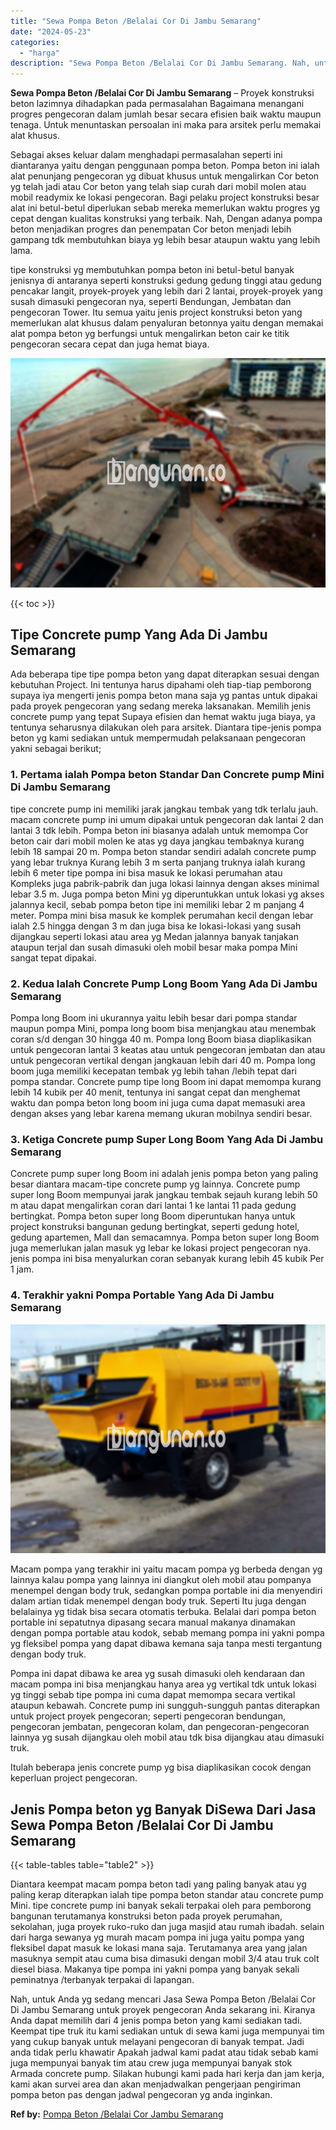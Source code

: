 ```yaml
---
title: "Sewa Pompa Beton /Belalai Cor Di Jambu Semarang"
date: "2024-05-23"
categories: 
  - "harga"
description: "Sewa Pompa Beton /Belalai Cor Di Jambu Semarang. Nah, untuk Anda yg sedang mencari Jasa Sewa Pompa Beton /Belalai Cor Di Jambu Semarang untuk proyek pengecor..."
---
```


**Sewa Pompa Beton /Belalai Cor Di Jambu Semarang** – Proyek konstruksi beton lazimnya dihadapkan pada permasalahan Bagaimana menangani progres pengecoran dalam jumlah besar secara efisien baik waktu maupun tenaga. Untuk menuntaskan persoalan ini maka para arsitek perlu memakai alat khusus.

Sebagai akses keluar dalam menghadapi permasalahan seperti ini diantaranya yaitu dengan penggunaan pompa beton. Pompa beton ini ialah alat penunjang pengecoran yg dibuat khusus untuk mengalirkan Cor beton yg telah jadi atau Cor beton yang telah siap curah dari mobil molen atau mobil readymix ke lokasi pengecoran. Bagi pelaku project konstruksi besar alat ini betul-betul diperlukan sebab mereka memerlukan waktu progres yg cepat dengan kualitas konstruksi yang terbaik. Nah, Dengan adanya pompa beton menjadikan progres dan penempatan Cor beton menjadi lebih gampang tdk membutuhkan biaya yg lebih besar ataupun waktu yang lebih lama.

tipe konstruksi yg membutuhkan pompa beton ini betul-betul banyak jenisnya di antaranya seperti konstruksi gedung gedung tinggi atau gedung pencakar langit, proyek-proyek yang lebih dari 2 lantai, proyek-proyek yang susah dimasuki pengecoran nya, seperti Bendungan, Jembatan dan pengecoran Tower. Itu semua yaitu jenis project konstruksi beton yang memerlukan alat khusus dalam penyaluran betonnya yaitu dengan memakai alat pompa beton yg berfungsi untuk mengalirkan beton cair ke titik pengecoran secara cepat dan juga hemat biaya.

![Sewa Pompa Beton /Belalai Cor Di Jambu Semarang](/images/sewa-concrete-pump-36.png)

{{< toc >}}

## Tipe Concrete pump Yang Ada Di Jambu Semarang

Ada beberapa tipe tipe pompa beton yang dapat diterapkan sesuai dengan kebutuhan Project. Ini tentunya harus dipahami oleh tiap-tiap pemborong supaya iya mengerti jenis pompa beton mana saja yg pantas untuk dipakai pada proyek pengecoran yang sedang mereka laksanakan. Memilih jenis concrete pump yang tepat Supaya efisien dan hemat waktu juga biaya, ya tentunya seharusnya dilakukan oleh para arsitek. Diantara tipe-jenis pompa beton yg kami sediakan untuk mempermudah pelaksanaan pengecoran yakni sebagai berikut;

### 1\. Pertama ialah Pompa beton Standar Dan Concrete pump Mini Di Jambu Semarang

tipe concrete pump ini memiliki jarak jangkau tembak yang tdk terlalu jauh. macam concrete pump ini umum dipakai untuk pengecoran dak lantai 2 dan lantai 3 tdk lebih. Pompa beton ini biasanya adalah untuk memompa Cor beton cair dari mobil molen ke atas yg daya jangkau tembaknya kurang lebih 18 sampai 20 m. Pompa beton standar sendiri adalah concrete pump yang lebar truknya Kurang lebih 3 m serta panjang truknya ialah kurang lebih 6 meter tipe pompa ini bisa masuk ke lokasi perumahan atau Kompleks juga pabrik-pabrik dan juga lokasi lainnya dengan akses minimal lebar 3.5 m. Juga pompa beton Mini yg diperuntukkan untuk lokasi yg akses jalannya kecil, sebab pompa beton tipe ini memiliki lebar 2 m panjang 4 meter. Pompa mini bisa masuk ke komplek perumahan kecil dengan lebar ialah 2.5 hingga dengan 3 m dan juga bisa ke lokasi-lokasi yang susah dijangkau seperti lokasi atau area yg Medan jalannya banyak tanjakan ataupun terjal dan susah dimasuki oleh mobil besar maka pompa Mini sangat tepat dipakai.

### 2\. Kedua Ialah Concrete Pump Long Boom Yang Ada Di Jambu Semarang

Pompa long Boom ini ukurannya yaitu lebih besar dari pompa standar maupun pompa Mini, pompa long boom bisa menjangkau atau menembak coran s/d dengan 30 hingga 40 m. Pompa long Boom biasa diaplikasikan untuk pengecoran lantai 3 keatas atau untuk pengecoran jembatan dan atau untuk pengecoran vertikal dengan jangkauan lebih dari 40 m. Pompa long boom juga memiliki kecepatan tembak yg lebih tahan /lebih tepat dari pompa standar. Concrete pump tipe long Boom ini dapat memompa kurang lebih 14 kubik per 40 menit, tentunya ini sangat cepat dan menghemat waktu dan pompa beton long boom ini juga cuma dapat memasuki area dengan akses yang lebar karena memang ukuran mobilnya sendiri besar.

### 3\. Ketiga Concrete pump Super Long Boom Yang Ada Di Jambu Semarang

Concrete pump super long Boom ini adalah jenis pompa beton yang paling besar diantara macam-tipe concrete pump yg lainnya. Concrete pump super long Boom mempunyai jarak jangkau tembak sejauh kurang lebih 50 m atau dapat mengalirkan coran dari lantai 1 ke lantai 11 pada gedung bertingkat. Pompa beton super long Boom diperuntukan hanya untuk project konstruksi bangunan gedung bertingkat, seperti gedung hotel, gedung apartemen, Mall dan semacamnya. Pompa beton super long Boom juga memerlukan jalan masuk yg lebar ke lokasi project pengecoran nya. jenis pompa ini bisa menyalurkan coran sebanyak kurang lebih 45 kubik Per 1 jam.

### 4\. Terakhir yakni Pompa Portable Yang Ada Di Jambu Semarang

![Sewa Pompa Beton /Belalai Cor Di Jambu Semarang](/images/sewa-concrete-pump-13.png)

Macam pompa yang terakhir ini yaitu macam pompa yg berbeda dengan yg lainnya kalau pompa yang lainnya ini diangkut oleh mobil atau pompanya menempel dengan body truk, sedangkan pompa portable ini dia menyendiri dalam artian tidak menempel dengan body truk. Seperti Itu juga dengan belalainya yg tidak bisa secara otomatis terbuka. Belalai dari pompa beton portable ini sepatutnya dipasang secara manual makanya dinamakan dengan pompa portable atau kodok, sebab memang pompa ini yakni pompa yg fleksibel pompa yang dapat dibawa kemana saja tanpa mesti tergantung dengan body truk.

Pompa ini dapat dibawa ke area yg susah dimasuki oleh kendaraan dan macam pompa ini bisa menjangkau hanya area yg vertikal tdk untuk lokasi yg tinggi sebab tipe pompa ini cuma dapat memompa secara vertikal ataupun kebawah. Concrete pump ini sungguh-sungguh pantas diterapkan untuk project proyek pengecoran; seperti pengecoran bendungan, pengecoran jembatan, pengecoran kolam, dan pengecoran-pengecoran lainnya yg susah dijangkau oleh mobil atau tdk bisa dijangkau atau dimasuki truk.

Itulah beberapa jenis concrete pump yg bisa diaplikasikan cocok dengan keperluan project pengecoran.

## Jenis Pompa beton yg Banyak DiSewa Dari Jasa Sewa Pompa Beton /Belalai Cor Di Jambu Semarang

{{< table-tables table="table2" >}}

Diantara keempat macam pompa beton tadi yang paling banyak atau yg paling kerap diterapkan ialah tipe pompa beton standar atau concrete pump Mini. tipe concrete pump ini banyak sekali terpakai oleh para pemborong bangunan terutamanya konstruksi beton pada proyek perumahan, sekolahan, juga proyek ruko-ruko dan juga masjid atau rumah ibadah. selain dari harga sewanya yg murah macam pompa ini juga yaitu pompa yang fleksibel dapat masuk ke lokasi mana saja. Terutamanya area yang jalan masuknya sempit atau cuma bisa dimasuki dengan mobil 3/4 atau truk colt diesel biasa. Makanya tipe pompa ini yakni pompa yang banyak sekali peminatnya /terbanyak terpakai di lapangan.

Nah, untuk Anda yg sedang mencari Jasa Sewa Pompa Beton /Belalai Cor Di Jambu Semarang untuk proyek pengecoran Anda sekarang ini. Kiranya Anda dapat memilih dari 4 jenis pompa beton yang kami sediakan tadi. Keempat tipe truk itu kami sediakan untuk di sewa kami juga mempunyai tim yang cukup banyak untuk melayani pengecoran di banyak tempat. Jadi anda tidak perlu khawatir Apakah jadwal kami padat atau tidak sebab kami juga mempunyai banyak tim atau crew juga mempunyai banyak stok Armada concrete pump. Silakan hubungi kami pada hari kerja dan jam kerja, kami akan survei area dan akan menjadwalkan pengerjaan pengiriman pompa beton pas dengan jadwal pengecoran yg anda inginkan.

**Ref by:** [Pompa Beton /Belalai Cor Jambu Semarang](https://id.wikipedia.org/wiki/Pompa)

